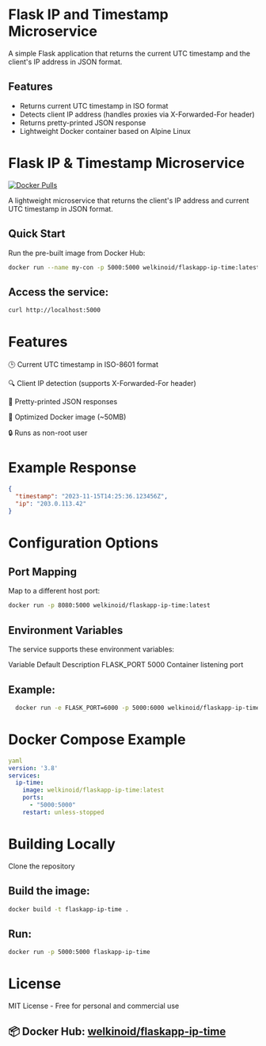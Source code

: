 # Flask IP and Timestamp Microservice

A simple Flask application that returns the current UTC timestamp and the client's IP address in JSON format.

## Features

- Returns current UTC timestamp in ISO format
- Detects client IP address (handles proxies via X-Forwarded-For header)
- Returns pretty-printed JSON response
- Lightweight Docker container based on Alpine Linux

# Flask IP & Timestamp Microservice

[![Docker Pulls](https://img.shields.io/docker/pulls/welkinoid/flaskapp-ip-time)](https://hub.docker.com/r/welkinoid/flaskapp-ip-time)

A lightweight microservice that returns the client's IP address and current UTC timestamp in JSON format.

## Quick Start

Run the pre-built image from Docker Hub:

```bash
docker run --name my-con -p 5000:5000 welkinoid/flaskapp-ip-time:latest
```
## Access the service:

```bash
curl http://localhost:5000
```

# Features
🕒 Current UTC timestamp in ISO-8601 format

🔍 Client IP detection (supports X-Forwarded-For header)

🎨 Pretty-printed JSON responses

🐳 Optimized Docker image (~50MB)

🔒 Runs as non-root user

# Example Response

```json
{
  "timestamp": "2023-11-15T14:25:36.123456Z",
  "ip": "203.0.113.42"
}
```

# Configuration Options
## Port Mapping
Map to a different host port:

```bash
docker run -p 8080:5000 welkinoid/flaskapp-ip-time:latest
```


## Environment Variables
The service supports these environment variables:

Variable	  Default  	Description
FLASK_PORT	5000	    Container listening port

## Example:
```bash
  docker run -e FLASK_PORT=6000 -p 5000:6000 welkinoid/flaskapp-ip-time:latest
```

# Docker Compose Example
```yaml
yaml
version: '3.8'
services:
  ip-time:
    image: welkinoid/flaskapp-ip-time:latest
    ports:
      - "5000:5000"
    restart: unless-stopped
```

    
# Building Locally
Clone the repository

## Build the image:

```bash
docker build -t flaskapp-ip-time .
```
## Run:

```bash
docker run -p 5000:5000 flaskapp-ip-time
```

# License
MIT License - Free for personal and commercial use

## 📦 Docker Hub: [welkinoid/flaskapp-ip-time](https://hub.docker.com/repository/docker/welkinoid/flaskapp-ip-time/tags/latest/sha256-8841c21420ff14a5c70e6b90117fc2fa477dc52c1f95ba29b894e9c0bfc9302c)
